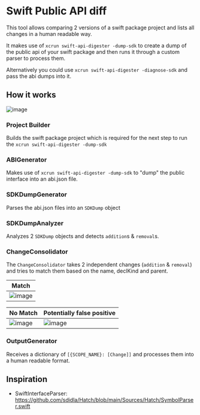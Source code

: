 # Swift Public API diff

This tool allows comparing 2 versions of a swift package project and lists all changes in a human readable way.

It makes use of `xcrun swift-api-digester -dump-sdk` to create a dump of the public api of your swift package and then runs it through a custom parser to process them.

Alternatively you could use `xcrun swift-api-digester -diagnose-sdk` and pass the abi dumps into it.

## How it works

![image](https://github.com/user-attachments/assets/cc04d21a-06f6-42bc-8e73-4aef7af21d7a)


### Project Builder

Builds the swift package project which is required for the next step to run the `xcrun swift-api-digester -dump-sdk`

### ABIGenerator

Makes use of `xcrun swift-api-digester -dump-sdk` to "dump" the public interface into an abi.json file.

### SDKDumpGenerator

Parses the abi.json files into an `SDKDump` object

### SDKDumpAnalyzer

Analyzes 2 `SDKDump` objects and detects `addition`s & `removal`s.

### ChangeConsolidator

The `ChangeConsolidator` takes 2 independent changes (`addition` & `removal`) and tries to match them based on the name, declKind and parent.

| Match |
| --- |
| ![image](https://github.com/user-attachments/assets/f057c160-f85d-45af-b08f-203b89e43b41) |

| No Match | Potentially false positive |
| --- | --- |
| ![image](https://github.com/user-attachments/assets/5ae3b624-b32a-41cc-9026-8ba0117cec57) | ![image](https://github.com/user-attachments/assets/a7e60605-fc1c-49ef-a203-d6a5466a6fda) |

### OutputGenerator

Receives a dictionary of `[{SCOPE_NAME}: [Change]]` and processes them into a human readable format.

## Inspiration
- SwiftInterfaceParser: https://github.com/sdidla/Hatch/blob/main/Sources/Hatch/SymbolParser.swift
